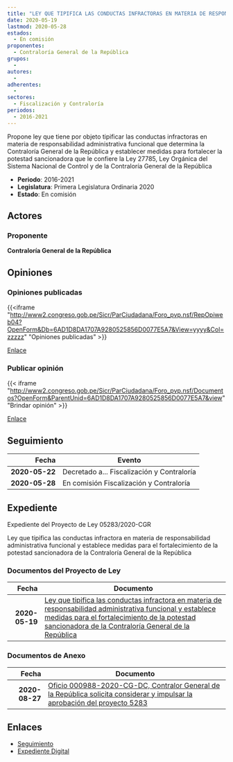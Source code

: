 ```yaml
---
title: "LEY QUE TIPIFICA LAS CONDUCTAS INFRACTORAS EN MATERIA DE RESPONSABILIDAD ADMINISTRATIVA FUNCIONAL Y ESTABLECE MEDIDAS PARA EL FORTALECIMIENTO DE LA POTESTAD SANCIONADORA DE LA CONTRALORÍA GENERAL DE LA REPÚBLICA"
date: 2020-05-19
lastmod: 2020-05-28
estados: 
  - En comisión
proponentes: 
  - Contraloría General de la República
grupos: 
  - 
autores: 
  - 
adherentes: 
  - 
sectores: 
  - Fiscalización y Contraloría
periodos: 
  - 2016-2021
---
```


Propone ley que tiene por objeto tipificar las conductas infractoras en materia de responsabilidad administrativa funcional que determina la Contraloría General de la República y establecer medidas para fortalecer la potestad sancionadora que le confiere la Ley 27785, Ley Orgánica del Sistema Nacional de Control y de la Contraloría General de la República

- **Periodo**: 2016-2021
- **Legislatura**: Primera Legislatura Ordinaria 2020
- **Estado**: En comisión

## Actores

### Proponente

**Contraloría General de la República**


## Opiniones

### Opiniones publicadas

{{<iframe "http://www2.congreso.gob.pe/Sicr/ParCiudadana/Foro_pvp.nsf/RepOpiweb04?OpenForm&Db=6AD1D8DA1707A9280525856D0077E5A7&View=yyyy&Col=zzzzz" "Opiniones publicadas" >}}

[Enlace](http://www2.congreso.gob.pe/Sicr/ParCiudadana/Foro_pvp.nsf/RepOpiweb04?OpenForm&Db=6AD1D8DA1707A9280525856D0077E5A7&View=yyyy&Col=zzzzz)
### Publicar opinión

{{< iframe "http://www2.congreso.gob.pe/Sicr/ParCiudadana/Foro_pvp.nsf/Documentos?OpenForm&ParentUnid=6AD1D8DA1707A9280525856D0077E5A7&view" "Brindar opinión" >}}

[Enlace](http://www2.congreso.gob.pe/Sicr/ParCiudadana/Foro_pvp.nsf/Documentos?OpenForm&ParentUnid=6AD1D8DA1707A9280525856D0077E5A7&view)

## Seguimiento

| Fecha | Evento |
|------:|--------|
| **2020-05-22** | Decretado a... Fiscalización y Contraloría|
| **2020-05-28** | En comisión Fiscalización y Contraloría|


## Expediente

Expediente del Proyecto de Ley 05283/2020-CGR

Ley que tipifica las conductas infractora en materia de responsabilidad administrativa funcional y establece medidas para el fortalecimiento de la potestad sancionadora de la Contraloría General de la República


### Documentos del Proyecto de Ley

| Fecha | Documento |
|------:|--------|
| **2020-05-19** | [Ley que tipifica las conductas infractora en materia de responsabilidad administrativa funcional y establece medidas para el fortalecimiento de la potestad sancionadora de la Contraloría General de la República](http://www.leyes.congreso.gob.pe/Documentos/2016_2021/Proyectos_de_Ley_y_de_Resoluciones_Legislativas/PL05283-20200519.pdf) |

### Documentos de Anexo

| Fecha | Documento |
|------:|--------|
| **2020-08-27** | [Oficio 000988-2020-CG-DC, Contralor General de la República solicita considerar y impulsar la aprobación del proyecto 5283](http://www.leyes.congreso.gob.pe/Documentos/2016_2021/Oficios/Otras_Instituciones/OFICIO-000988-2020-CG-DC.pdf) |

## Enlaces 

- [Seguimiento](http://www2.congreso.gob.pehttp://www2.congreso.gob.pe/Sicr/TraDocEstProc/CLProLey2016.nsf/f7fff46988ca05b1052578e100829cc7/076cd7e6c307ac6c0525856d00797a05?OpenDocument)
- [Expediente Digital](http://www2.congreso.gob.pehttp://www2.congreso.gob.pe/Sicr/TraDocEstProc/CLProLey2016.nsf/f7fff46988ca05b1052578e100829cc7/076cd7e6c307ac6c0525856d00797a05?OpenDocument&Click=05257FB7005EB655.eb71d0cf91d8294e05256cdf006b5706/$Body/0.1C6C)
